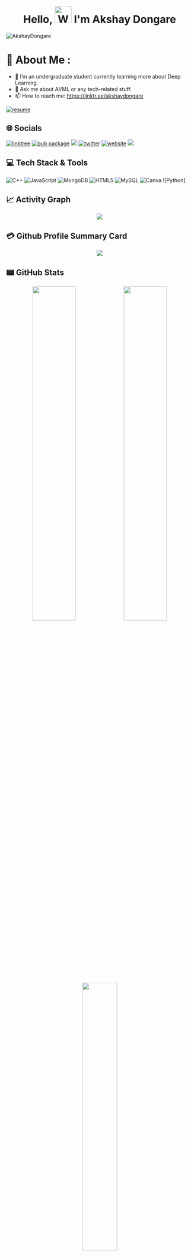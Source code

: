 <!---
Akshay-Dongare/Akshay-Dongare is a ✨ special ✨ repository because its `README.md` (this file) appears on your GitHub profile.
You can click the Preview link to take a look at your changes.
--->

<h1 align="center"> Hello, <img src="https://raw.githubusercontent.com/nixin72/nixin72/master/wave.gif" 
         alt="Waving hand animated gif"
         height="45"
         width="45" /> I'm Akshay Dongare</h1>

<p align="left"> <img src="https://komarev.com/ghpvc/?username=Akshay-Dongare&label=Views&color=blue&style=plastic&style=for-the-badge" alt="AkshayDongare" /> </p>

# 💫 About Me :
- 🌱 I’m an undergraduate student currently learning more about Deep Learning.
- 💬 Ask me about AI/ML or any tech-related stuff.
- 📫 How to reach me: https://linktr.ee/akshaydongare

[![resume](https://img.shields.io/badge/Resume-0000FF?style=for-the-badge&logo=akash&logoColor=white)](https://drive.google.com/file/d/1D2RaRCqsocUs442ZE0UZDxGSbXUUQzcM/view?usp=sharing)

## 🌐 Socials
[![linktree](https://img.shields.io/badge/linktree-39E09B?style=for-the-badge&logo=linktree&logoColor=white)](https://linktr.ee/akshaydongare)
[![pub package](https://img.shields.io/badge/LinkedIn-0077B5?style=for-the-badge&logo=linkedin&logoColor=white)](https://www.linkedin.com/in/akshay-dongare-a2bb6b201/)   [![](https://img.shields.io/badge/Gmail-D14836?style=for-the-badge&logo=gmail&logoColor=white)](mailto:akshayd02@gmail.com) 
[![twitter](https://img.shields.io/badge/Twitter-1DA1F2?style=for-the-badge&logo=twitter&logoColor=white)](https://twitter.com/akshay_d02) 
[![website](https://img.shields.io/badge/website-000000?style=for-the-badge&logo=About.me&logoColor=white)](https://akshayd02.wixsite.com/website) 
[![](https://img.shields.io/badge/Stack_Overflow-FE7A16?style=for-the-badge&logo=stack-overflow&logoColor=white)](https://stackoverflow.com/users/18038150/akshay-dongare)


## 💻 Tech Stack & Tools
 ![C++](https://img.shields.io/badge/c++-%2300599C.svg?style=for-the-badge&logo=c%2B%2B&logoColor=white)
 ![JavaScript](https://img.shields.io/badge/javascript-%23323330.svg?style=for-the-badge&logo=javascript&logoColor=%23F7DF1E)
 ![MongoDB](https://img.shields.io/badge/MongoDB-%234ea94b.svg?style=for-the-badge&logo=mongodb&logoColor=white)
 ![HTML5](https://img.shields.io/badge/html5-%23E34F26.svg?style=for-the-badge&logo=html5&logoColor=white) 
 ![MySQL](https://img.shields.io/badge/mysql-%2300f.svg?style=for-the-badge&logo=mysql&logoColor=white) 
 ![Canva](https://img.shields.io/badge/Canva-%2300C4CC.svg?style=for-the-badge&logo=Canva&logoColor=white)
 ![Python]
## 📈 Activity Graph
<p align="center">
	<img src="https://activity-graph.herokuapp.com/graph?username=Akshay-Dongare&theme=minimal"/>
</p>

## 💳 Github Profile Summary Card
<p align="center">
  <img src="https://github-profile-summary-cards.vercel.app/api/cards/profile-details?username=Akshay-Dongare&theme=vue"/>
</p>

## 📟 GitHub Stats
<p align="center">
	<img width="48%" src="https://github-readme-stats.vercel.app/api?username=Akshay-Dongare&show_icons=true&theme=vue" />
	<img width="48%" src="https://github-readme-streak-stats.herokuapp.com/?user=Akshay-Dongare&theme=vue" />
	<img width="43%" src="https://github-readme-stats.vercel.app/api/top-langs/?username=Akshay-Dongare&theme=vue&langs_count=8" />
</p>
